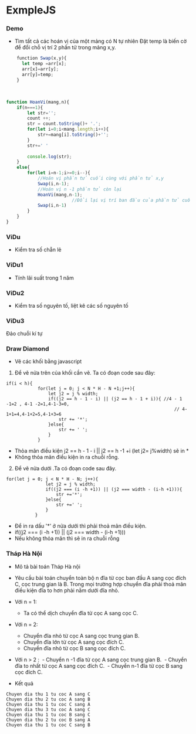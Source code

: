 # ExmpleJS

### Demo
* Tìm tất cả các hoán vị của một mảng có N tự nhiên
   Đặt temp là biến cờ để đổi chỗ vị trí 2 phần tử trong mảng x,y.
   
``` javascript
    function Swap(x,y){
	  let temp =arr[x];
	  arr[x]=arr[y];
	  arr[y]=temp;
    }
 ```
   
``` javascript
function HoanVi(mang,n){
	if(n===1){
		let str='';
		count ++;
		str = count.toString()+ '.';
		for(let i=0;i<mang.length;i++){
			str+=mang[i].toString()+'';
		}
		str+=' '
		
		console.log(str);
	}
	else{
		for(let i=n-1;i>=0;i--){
			//Hoán vị phần tử cuối cùng với phần tử x,y
			Swap(i,n-1);
			//Hoán vị n -1 phần tử còn lại
			HoanVi(mang,n-1);
                         //Đổi lại vị trí ban đầu của phần tử cuối cùng và phần tử x,y hiện tại
			Swap(i,n-1)
		}
	}
}

```
### ViDu
* Kiểm tra số chẵn lẻ

### ViDu1
* Tính lãi suất trong 1 năm

### ViDu2
* Kiểm tra số nguyên tố, liệt kê các số nguyên tố

### ViDu3
Đảo chuỗi kí tự
### Draw Diamond
* Vẽ các khối bằng javascript
1. Để vẽ nửa trên của khối cần vẽ. Ta có đoạn code sau đây:

```
if(i < h){
			for(let j = 0; j < N * H - N +1;j++){
				let j2 = j % width;
				if((j2 == h - 1 - i) || (j2 == h - 1 + i)){ //4 - 1 -1=2 , 4-1 -2=1,4-1-3=0,
																// 4-1+1=4,4-1+2=5,4-1+3=6
					str += '*';
				}else{
					str += ' ';
				}
			}
```
- Thỏa mãn điều kiện j2 == h - 1 - i ||  j2 == h -1 +i (let  j2= j%width) sẽ in * 
- Không thỏa mãn điều kiện in ra chuỗi rỗng. 
 2. Để vẽ nửa dưới .Ta có đoạn code sau đây.
 ```
for(let j = 0; j < N * H - N; j++){
				let j2 = j % width;
				if((j2 === (i -h +1)) || (j2 === width - (i-h +1))){
					str +='*';
				}else{
					str +=' ';
				}
			}
```

- Để in ra dấu '*' ở nửa dưới thì phải thoả mãn điều kiện. 
- if((j2 === (i -h +1)) || (j2 === width - (i-h +1))) 
- Nếu không thỏa mãn thì sẽ in ra chuỗi rỗng 
 
### Tháp Hà Nội
* Mô tả bài toán Tháp Hà nội
- Yêu cầu bài toán chuyển toàn bộ n đĩa từ cọc ban đầu A  sang cọc đích C, cọc trung gian là B.
  Trong mọi trường hợp chuyển đĩa phải thoả mãn điều kiện đĩa to hơn phải nằm  dưới đĩa nhỏ.
- Với n = 1:
  - Ta có thể dịch chuyển đĩa từ cọc A sang cọc C.
- Với n = 2:
  - Chuyển đĩa nhỏ từ cọc A sang cọc trung gian B.
  - Chuyển đĩa lớn từ cọc A sang cọc đích C.
  - Chuyển đĩa nhỏ từ cọc B sang cọc đích C.
- Với n > 2 :
  - Chuyển n -1 đĩa từ cọc A sang cọc trung gian B.
  - Chuyển đĩa to nhất từ cọc A sang cọc đích C.
  - Chuyển n-1 đĩa từ cọc B sang cọc đích C.

- Kết quả
```
Chuyen dia thu 1 tu coc A sang C
Chuyen dia thu 2 tu coc A sang B
Chuyen dia thu 1 tu coc C sang A
Chuyen dia thu 3 tu coc A sang C
Chuyen dia thu 1 tu coc B sang C
Chuyen dia thu 2 tu coc B sang A
Chuyen dia thu 1 tu coc C sang B
```
